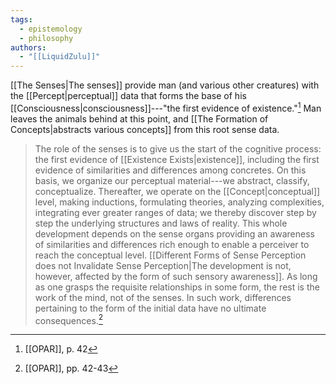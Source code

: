 ```yaml
---
tags:
  - epistemology
  - philosophy
authors:
  - "[[LiquidZulu]]"
---
```

[[The Senses|The senses]] provide man (and various other creatures) with the [[Percept|perceptual]] data that forms the base of his [[Consciousness|consciousness]]---"the first evidence of existence."[^1] Man leaves the animals behind at this point, and [[The Formation of Concepts|abstracts various concepts]] from this root sense data.

>The role of the senses is to give us the start of the cognitive process: the first evidence of [[Existence Exists|existence]], including the first evidence of similarities and differences among concretes. On this basis, we organize our perceptual material---we abstract, classify, conceptualize. Thereafter, we operate on the [[Concept|conceptual]] level, making inductions, formulating theories, analyzing complexities, integrating ever greater ranges of data; we thereby discover step by step the underlying structures and laws of reality. This whole development depends on the sense organs providing an awareness of similarities and differences rich enough to enable a perceiver to reach the conceptual level. [[Different Forms of Sense Perception does not Invalidate Sense Perception|The development is not, however, affected by the form of such sensory awareness]]. As long as one grasps the requisite relationships in some form, the rest is the work of the mind, not of the senses. In such work, differences pertaining to the form of the initial data have no ultimate consequences.[^2]

[^1]: [[OPAR]], p. 42
[^2]: [[OPAR]], pp. 42-43